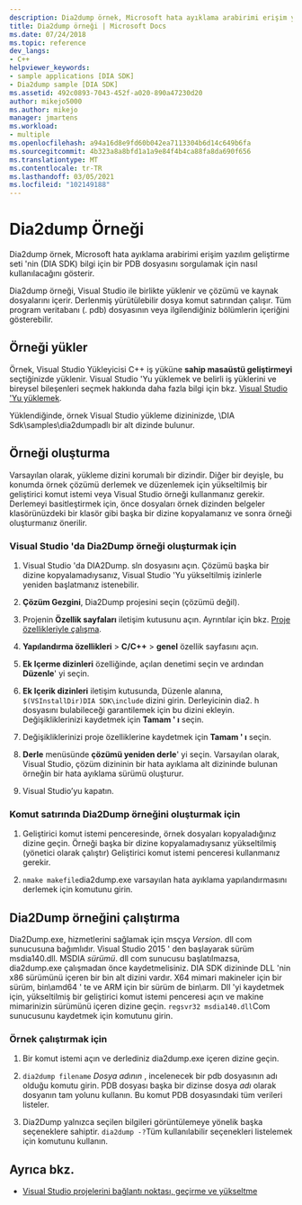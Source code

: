 ```yaml
---
description: Dia2dump örnek, Microsoft hata ayıklama arabirimi erişim yazılım geliştirme seti 'nin (DIA SDK) bilgi için bir PDB dosyasını sorgulamak için nasıl kullanılacağını gösterir.
title: Dia2dump örneği | Microsoft Docs
ms.date: 07/24/2018
ms.topic: reference
dev_langs:
- C++
helpviewer_keywords:
- sample applications [DIA SDK]
- Dia2dump sample [DIA SDK]
ms.assetid: 492c0893-7043-452f-a020-890a47230d20
author: mikejo5000
ms.author: mikejo
manager: jmartens
ms.workload:
- multiple
ms.openlocfilehash: a94a16d8e9fd60b042ea7113304b6d14c649b6fa
ms.sourcegitcommit: 4b323a8a8bfd1a1a9e84f4b4ca88fa8da690f656
ms.translationtype: MT
ms.contentlocale: tr-TR
ms.lasthandoff: 03/05/2021
ms.locfileid: "102149188"
---
```

# <a name="dia2dump-sample"></a>Dia2dump Örneği

Dia2dump örnek, Microsoft hata ayıklama arabirimi erişim yazılım geliştirme seti 'nin (DIA SDK) bilgi için bir PDB dosyasını sorgulamak için nasıl kullanılacağını gösterir.

Dia2dump örneği, Visual Studio ile birlikte yüklenir ve çözümü ve kaynak dosyalarını içerir. Derlenmiş yürütülebilir dosya komut satırından çalışır. Tüm program veritabanı (. pdb) dosyasının veya ilgilendiğiniz bölümlerin içeriğini gösterebilir.

## <a name="install-the-sample"></a>Örneği yükler

Örnek, Visual Studio Yükleyicisi C++ iş yüküne **sahip masaüstü geliştirmeyi** seçtiğinizde yüklenir. Visual Studio 'Yu yüklemek ve belirli iş yüklerini ve bireysel bileşenleri seçmek hakkında daha fazla bilgi için bkz. [Visual Studio 'Yu yüklemek](../../install/install-visual-studio.md).

Yüklendiğinde, örnek Visual Studio yükleme dizininizde, \DIA Sdk\samples\dia2dumpadlı bir alt dizinde bulunur.

## <a name="build-the-sample"></a>Örneği oluşturma

Varsayılan olarak, yükleme dizini korumalı bir dizindir. Diğer bir deyişle, bu konumda örnek çözümü derlemek ve düzenlemek için yükseltilmiş bir geliştirici komut istemi veya Visual Studio örneği kullanmanız gerekir. Derlemeyi basitleştirmek için, önce dosyaları örnek dizinden belgeler klasörünüzdeki bir klasör gibi başka bir dizine kopyalamanız ve sonra örneği oluşturmanız önerilir.

### <a name="to-build-the-dia2dump-sample-in-visual-studio"></a>Visual Studio 'da Dia2Dump örneği oluşturmak için

1. Visual Studio 'da DIA2Dump. sln dosyasını açın. Çözümü başka bir dizine kopyalamadıysanız, Visual Studio 'Yu yükseltilmiş izinlerle yeniden başlatmanız istenebilir.

1. **Çözüm Gezgini**, Dia2Dump projesini seçin (çözümü değil).

1. Projenin **Özellik sayfaları** iletişim kutusunu açın. Ayrıntılar için bkz. [Proje özellikleriyle çalışma](/cpp/build/working-with-project-properties).

1. **Yapılandırma özellikleri**  >  **C/C++**  >  **genel** özellik sayfasını açın.

1. **Ek Içerme dizinleri** özelliğinde, açılan denetimi seçin ve ardından **Düzenle**' yi seçin.

1. **Ek Içerik dizinleri** iletişim kutusunda, Düzenle alanına, `$(VSInstallDir)DIA SDK\include` dizini girin. Derleyicinin dia2. h dosyasını bulabileceği garantilemek için bu dizini ekleyin. Değişikliklerinizi kaydetmek için **Tamam ' ı** seçin.

1. Değişikliklerinizi proje özelliklerine kaydetmek için **Tamam ' ı** seçin.

1. **Derle** menüsünde **çözümü yeniden derle**' yi seçin. Varsayılan olarak, Visual Studio, çözüm dizininin bir hata ayıklama alt dizininde bulunan örneğin bir hata ayıklama sürümü oluşturur.

1. Visual Studio’yu kapatın.

### <a name="to-build-the-dia2dump-sample-at-the-command-line"></a>Komut satırında Dia2Dump örneğini oluşturmak için

1. Geliştirici komut istemi penceresinde, örnek dosyaları kopyaladığınız dizine geçin. Örneği başka bir dizine kopyalamadıysanız yükseltilmiş (yönetici olarak çalıştır) Geliştirici komut istemi penceresi kullanmanız gerekir.

1. `nmake makefile`dia2dump.exe varsayılan hata ayıklama yapılandırmasını derlemek için komutunu girin.

## <a name="run-the-dia2dump-sample"></a>Dia2Dump örneğini çalıştırma

Dia2Dump.exe, hizmetlerini sağlamak için msçya *Version*. dll com sunucusuna bağımlıdır. Visual Studio 2015 ' den başlayarak sürüm msdia140.dll. MSDIA *sürümü*. dll com sunucusu başlatılmazsa, dia2dump.exe çalışmadan önce kaydetmelisiniz. DIA SDK dizininde DLL 'nin x86 sürümünü içeren bir bin alt dizini vardır. X64 mimari makineler için bir sürüm, bin\amd64 ' te ve ARM için bir sürüm de bin\arm. Dll 'yi kaydetmek için, yükseltilmiş bir geliştirici komut istemi penceresi açın ve makine mimarinizin sürümünü içeren dizine geçin. `regsvr32 msdia140.dll`Com sunucusunu kaydetmek için komutunu girin.

### <a name="to-run-the-sample"></a>Örnek çalıştırmak için

1. Bir komut istemi açın ve derlediniz dia2dump.exe içeren dizine geçin.

1. `dia2dump filename` *Dosya adının* , incelenecek bir pdb dosyasının adı olduğu komutu girin. PDB dosyası başka bir dizinse dosya *adı* olarak dosyanın tam yolunu kullanın. Bu komut PDB dosyasındaki tüm verileri listeler.

1. Dia2Dump yalnızca seçilen bilgileri görüntülemeye yönelik başka seçeneklere sahiptir. `dia2dump -?`Tüm kullanılabilir seçenekleri listelemek için komutunu kullanın.

## <a name="see-also"></a>Ayrıca bkz.

- [Visual Studio projelerini bağlantı noktası, geçirme ve yükseltme](../../porting/port-migrate-and-upgrade-visual-studio-projects.md)
